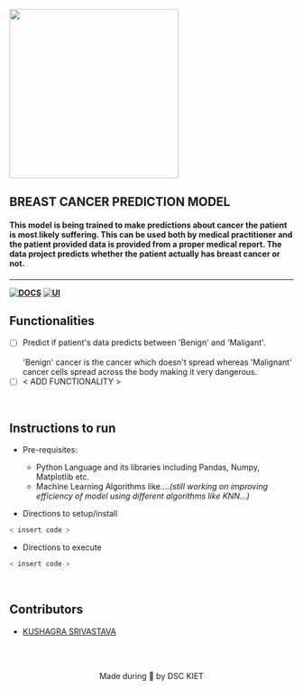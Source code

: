 <p align="left">
	<img width="300" src="https://drive.google.com/uc?export=view&id=1XfLhaaUsef3sD7c46TC_ZoaorKg-uBFM" />
	<h2 align="left"> BREAST CANCER PREDICTION MODEL </h2>
	<h4 align="left"> This model is being trained to make predictions about cancer the patient is most likely suffering. This can be used both by medical practitioner and the patient provided data is provided from a proper medical report. The data project predicts whether the patient actually has breast cancer or not. <h4>
</p>

---
[![DOCS](https://img.shields.io/badge/Documentation-see%20docs-green?style=for-the-badge&logo=appveyor)](INSERT_LINK_FOR_DOCS_HERE) 
  [![UI ](https://img.shields.io/badge/User%20Interface-Link%20to%20UI-orange?style=for-the-badge&logo=appveyor)](INSERT_UI_LINK_HERE)


## Functionalities
- [ ]  Predict if patient's data predicts between 'Benign' and 'Maligant'. <br>      
	'Benign' cancer is the cancer which doesn't spread whereas 'Malignant' cancer cells spread across the body making it very dangerous.
- [ ]  < ADD FUNCTIONALITY >

<br>


## Instructions to run

* Pre-requisites:
	-  Python Language and its libraries including Pandas, Numpy, Matplotlib etc.
	-  Machine Learning Algorithms like....<i>(still working on improving efficiency of model using different algorithms like KNN...)</i>

* Directions to setup/install
```bash
< insert code >
```

* Directions to execute

```bash
< insert code >
```

<br>

## Contributors

* <a href="https://github.com/kushagrathisside">KUSHAGRA SRIVASTAVA</a> 



<br>
<br>

<p align="center">
	Made during 🌙 by DSC KIET
</p>
